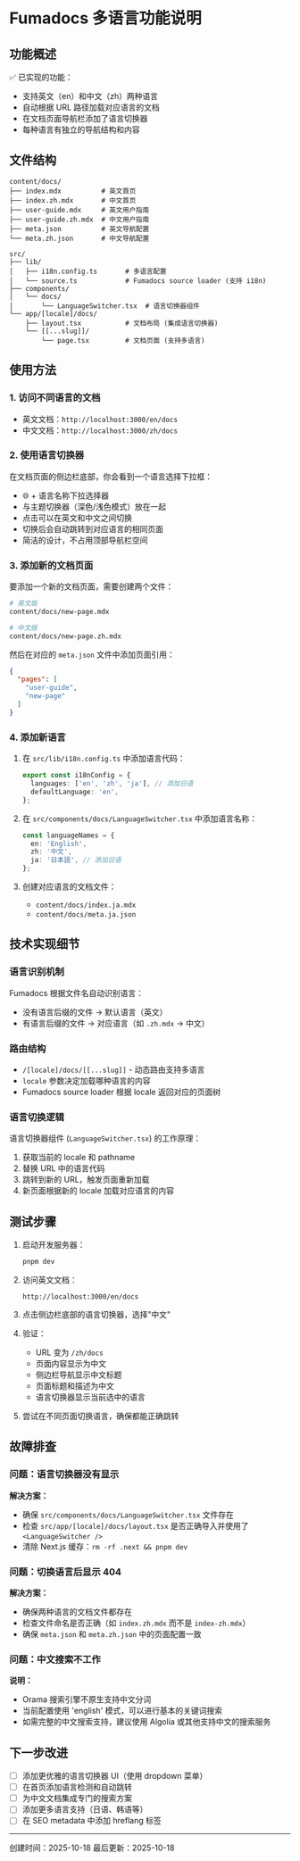 # Fumadocs 多语言功能说明

## 功能概述

✅ 已实现的功能：
- 支持英文（en）和中文（zh）两种语言
- 自动根据 URL 路径加载对应语言的文档
- 在文档页面导航栏添加了语言切换器
- 每种语言有独立的导航结构和内容

## 文件结构

```
content/docs/
├── index.mdx          # 英文首页
├── index.zh.mdx       # 中文首页
├── user-guide.mdx     # 英文用户指南
├── user-guide.zh.mdx  # 中文用户指南
├── meta.json          # 英文导航配置
└── meta.zh.json       # 中文导航配置

src/
├── lib/
│   ├── i18n.config.ts       # 多语言配置
│   └── source.ts            # Fumadocs source loader (支持 i18n)
├── components/
│   └── docs/
│       └── LanguageSwitcher.tsx  # 语言切换器组件
└── app/[locale]/docs/
    ├── layout.tsx           # 文档布局 (集成语言切换器)
    └── [[...slug]]/
        └── page.tsx         # 文档页面 (支持多语言)
```

## 使用方法

### 1. 访问不同语言的文档

- 英文文档：`http://localhost:3000/en/docs`
- 中文文档：`http://localhost:3000/zh/docs`

### 2. 使用语言切换器

在文档页面的侧边栏底部，你会看到一个语言选择下拉框：
- 🌐 + 语言名称下拉选择器
- 与主题切换器（深色/浅色模式）放在一起
- 点击可以在英文和中文之间切换
- 切换后会自动跳转到对应语言的相同页面
- 简洁的设计，不占用顶部导航栏空间

### 3. 添加新的文档页面

要添加一个新的文档页面，需要创建两个文件：

```bash
# 英文版
content/docs/new-page.mdx

# 中文版
content/docs/new-page.zh.mdx
```

然后在对应的 `meta.json` 文件中添加页面引用：

```json
{
  "pages": [
    "user-guide",
    "new-page"
  ]
}
```

### 4. 添加新语言

1. 在 `src/lib/i18n.config.ts` 中添加语言代码：
   ```typescript
   export const i18nConfig = {
     languages: ['en', 'zh', 'ja'], // 添加日语
     defaultLanguage: 'en',
   };
   ```

2. 在 `src/components/docs/LanguageSwitcher.tsx` 中添加语言名称：
   ```typescript
   const languageNames = {
     en: 'English',
     zh: '中文',
     ja: '日本語', // 添加日语
   };
   ```

3. 创建对应语言的文档文件：
   - `content/docs/index.ja.mdx`
   - `content/docs/meta.ja.json`

## 技术实现细节

### 语言识别机制

Fumadocs 根据文件名自动识别语言：
- 没有语言后缀的文件 → 默认语言（英文）
- 有语言后缀的文件 → 对应语言（如 `.zh.mdx` → 中文）

### 路由结构

- `/[locale]/docs/[[...slug]]` - 动态路由支持多语言
- `locale` 参数决定加载哪种语言的内容
- Fumadocs source loader 根据 locale 返回对应的页面树

### 语言切换逻辑

语言切换器组件 (`LanguageSwitcher.tsx`) 的工作原理：
1. 获取当前的 locale 和 pathname
2. 替换 URL 中的语言代码
3. 跳转到新的 URL，触发页面重新加载
4. 新页面根据新的 locale 加载对应语言的内容

## 测试步骤

1. 启动开发服务器：
   ```bash
   pnpm dev
   ```

2. 访问英文文档：
   ```
   http://localhost:3000/en/docs
   ```

3. 点击侧边栏底部的语言切换器，选择"中文"

4. 验证：
   - URL 变为 `/zh/docs`
   - 页面内容显示为中文
   - 侧边栏导航显示中文标题
   - 页面标题和描述为中文
   - 语言切换器显示当前选中的语言

5. 尝试在不同页面切换语言，确保都能正确跳转

## 故障排查

### 问题：语言切换器没有显示

**解决方案：**
- 确保 `src/components/docs/LanguageSwitcher.tsx` 文件存在
- 检查 `src/app/[locale]/docs/layout.tsx` 是否正确导入并使用了 `<LanguageSwitcher />`
- 清除 Next.js 缓存：`rm -rf .next && pnpm dev`

### 问题：切换语言后显示 404

**解决方案：**
- 确保两种语言的文档文件都存在
- 检查文件命名是否正确（如 `index.zh.mdx` 而不是 `index-zh.mdx`）
- 确保 `meta.json` 和 `meta.zh.json` 中的页面配置一致

### 问题：中文搜索不工作

**说明：**
- Orama 搜索引擎不原生支持中文分词
- 当前配置使用 'english' 模式，可以进行基本的关键词搜索
- 如需完整的中文搜索支持，建议使用 Algolia 或其他支持中文的搜索服务

## 下一步改进

- [ ] 添加更优雅的语言切换器 UI（使用 dropdown 菜单）
- [ ] 在首页添加语言检测和自动跳转
- [ ] 为中文文档集成专门的搜索方案
- [ ] 添加更多语言支持（日语、韩语等）
- [ ] 在 SEO metadata 中添加 hreflang 标签

---

创建时间：2025-10-18
最后更新：2025-10-18
